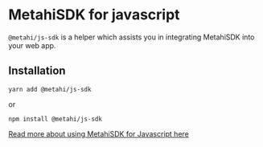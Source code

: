 # MetahiSDK for javascript

`@metahi/js-sdk` is a helper which assists you in integrating MetahiSDK into your web app.

## Installation

```
yarn add @metahi/js-sdk
```

or

```
npm install @metahi/js-sdk
```

[Read more about using MetahiSDK for Javascript here](https://www.docs.metahi.world/guide/sdk/getting-started/)